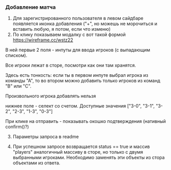 ### Добавление матча

1) Для зарегистрированного пользователя в левом сайдбаре появляется иконка добавления ("+", но можешь не морочиться и вставить любую, я потом, если что изменю)
2) По клику показываем модалку с вот такой формой
https://wireframe.cc/wstz22

В ней первые 2 поля - инпуты для ввода игроков (с выпадающим списком).

Все игроки лежат в сторе, посмотри как они там хранятся.

Здесь есть тонкость: если ты в первом инпуте выбрал игрока из команды "А",  то во втором можно добавить только игроков из команд "B" или "С".  

Произвольного игрока добавлять нельзя

нижнее поле - селект со счетом. Доступные значения ["3-0", "3-1", "3-2", "2-3", "1-3", "0-3"]

При клике на отправить -  показывать окошко подтверждения (нативный confirm()?)

3) Параметры запроса в readme

4) При успешном запросе возвращается status == true и массив "players" аналогичный массиву в сторе, но только с двумя выбранными игроками. Необходимо заменять эти объекты из стора объектами из ответа.